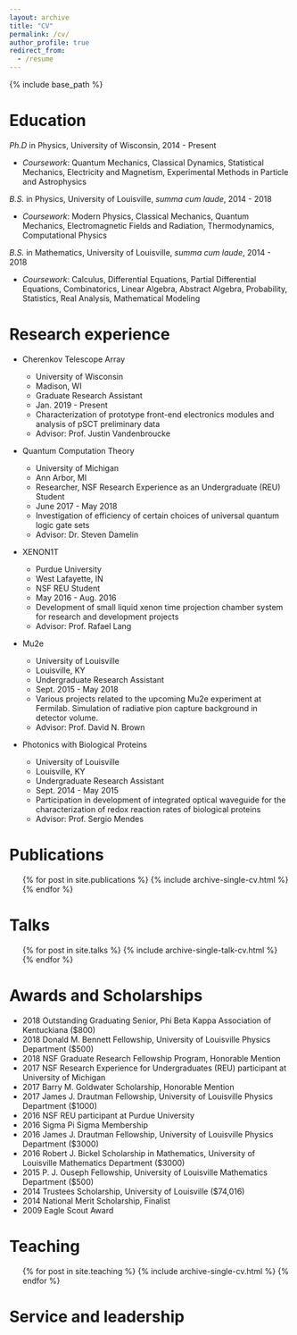 ```yaml
---
layout: archive
title: "CV"
permalink: /cv/
author_profile: true
redirect_from:
  - /resume
---
```


{% include base_path %}

Education
======
_Ph.D_ in Physics, University of Wisconsin, 2014 - Present

* _Coursework_: Quantum Mechanics, Classical Dynamics, Statistical Mechanics, Electricity and Magnetism, Experimental Methods in Particle and Astrophysics

_B.S._ in Physics, University of Louisville, _summa cum laude_, 2014 - 2018

* _Coursework_: Modern Physics, Classical Mechanics, Quantum Mechanics, Electromagnetic Fields and Radiation, Thermodynamics, Computational Physics

_B.S._ in Mathematics, University of Louisville, _summa cum laude_, 2014 - 2018

* _Coursework_: Calculus, Differential Equations, Partial Differential Equations, Combinatorics, Linear Algebra, Abstract Algebra, Probability, Statistics, Real Analysis, Mathematical Modeling

Research experience
======
* Cherenkov Telescope Array
  * University of Wisconsin
  * Madison, WI
  * Graduate Research Assistant
  * Jan. 2019 - Present
  * Characterization of prototype front-end electronics modules and analysis of pSCT preliminary data
  * Advisor: Prof. Justin Vandenbroucke

* Quantum Computation Theory
  * University of Michigan
  * Ann Arbor, MI
  * Researcher, NSF Research Experience as an Undergraduate (REU) Student
  * June 2017 - May 2018
  * Investigation of efficiency of certain choices of universal quantum logic gate sets
  * Advisor: Dr. Steven Damelin

* XENON1T
  * Purdue University
  * West Lafayette, IN
  * NSF REU Student
  * May 2016 - Aug. 2016
  * Development of small liquid xenon time projection chamber system for research and development projects
  * Advisor: Prof. Rafael Lang

* Mu2e
  * University of Louisville
  * Louisville, KY
  * Undergraduate Research Assistant
  * Sept. 2015 - May 2018
  * Various projects related to the upcoming Mu2e experiment at Fermilab. Simulation of radiative pion capture background in detector volume.
  * Advisor: Prof. David N. Brown

* Photonics with Biological Proteins
  * University of Louisville
  * Louisville, KY
  * Undergraduate Research Assistant
  * Sept. 2014 - May 2015
  * Participation in development of integrated optical waveguide for the characterization of redox reaction rates of biological proteins
  * Advisor: Prof. Sergio Mendes

Publications
======
  <ul>{% for post in site.publications %}
    {% include archive-single-cv.html %}
  {% endfor %}</ul>

Talks
======
  <ul>{% for post in site.talks %}
    {% include archive-single-talk-cv.html %}
  {% endfor %}</ul>

Awards and Scholarships
======
* 2018 Outstanding Graduating Senior, Phi Beta Kappa Association of Kentuckiana ($800)
* 2018 Donald M. Bennett Fellowship, University of Louisville Physics Department ($500)
* 2018 NSF Graduate Research Fellowship Program, Honorable Mention
* 2017 NSF Research Experience for Undergraduates (REU) participant at University of Michigan
* 2017 Barry M. Goldwater Scholarship, Honorable Mention
* 2017 James J. Drautman Fellowship, University of Louisville Physics Department ($1000)
* 2016 NSF REU participant at Purdue University
* 2016 Sigma Pi Sigma Membership
* 2016 James J. Drautman Fellowship, University of Louisville Physics Department ($3000)
* 2016 Robert J. Bickel Scholarship in Mathematics, University of Louisville Mathematics Department ($3000)
* 2015 P. J. Ouseph Fellowship, University of Louisville Mathematics Department ($500)
* 2014 Trustees Scholarship, University of Louisville ($74,016)
* 2014 National Merit Scholarship, Finalist
* 2009 Eagle Scout Award

Teaching
======
  <ul>{% for post in site.teaching %}
    {% include archive-single-cv.html %}
  {% endfor %}</ul>

Service and leadership
======
